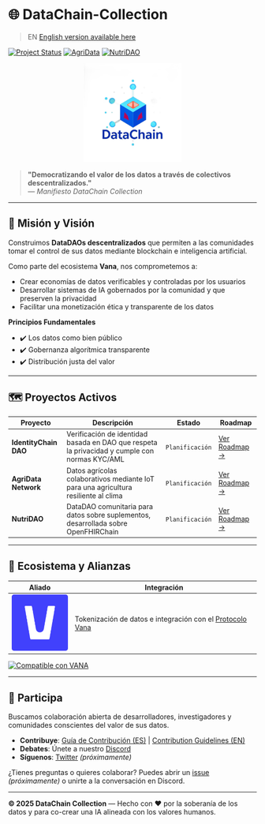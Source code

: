 # 🌐 DataChain-Collection

> EN [English version available here](./README.md)

[![Project Status](https://img.shields.io/badge/IdentityChain-Planificación-blue)](projects/daos/identitychain/ROADMAP.ES.md)
[![AgriData](https://img.shields.io/badge/AgriData-Planificación-blue)](projects/daos/agridata/ROADMAP.ES.md)
[![NutriDAO](https://img.shields.io/badge/NutriDAO-Planificación-blue)](projects/daos/nutridao/ROADMAP.ES.md)

<!-- Banner Dinámico -->
[//]: # ([![DataChain Collection Banner]&#40;./assets/banners/main-banner.png&#41;]&#40;https://datachain-collection.io&#41;)

<!-- Logotipo Principal -->
<div align="center">
  <img src="./assets/logos/main-logo-trans.png" alt="DataChain Collection Logo" width="200">
</div>

> **"Democratizando el valor de los datos a través de colectivos descentralizados."**  
> — *Manifiesto DataChain Collection*

---

## 🚀 Misión y Visión

Construimos **DataDAOs descentralizados** que permiten a las comunidades tomar el control de sus datos mediante blockchain e inteligencia artificial.

Como parte del ecosistema **Vana**, nos comprometemos a:
- Crear economías de datos verificables y controladas por los usuarios  
- Desarrollar sistemas de IA gobernados por la comunidad y que preserven la privacidad  
- Facilitar una monetización ética y transparente de los datos

**Principios Fundamentales**  
- ✔️ Los datos como bien público  
- ✔️ Gobernanza algorítmica transparente  
- ✔️ Distribución justa del valor  

---

## 🗺️ Proyectos Activos

| Proyecto | Descripción | Estado | Roadmap |
|----------|-------------|--------|---------|
| **IdentityChain DAO** | Verificación de identidad basada en DAO que respeta la privacidad y cumple con normas KYC/AML | `Planificación` | [Ver Roadmap →](./projects/daos/identitychain/ROADMAP.ES.md) |
| **AgriData Network** | Datos agrícolas colaborativos mediante IoT para una agricultura resiliente al clima | `Planificación` | [Ver Roadmap →](./projects/daos/agridata/ROADMAP.ES.md) |
| **NutriDAO** | DataDAO comunitaria para datos sobre suplementos, desarrollada sobre OpenFHIRChain | `Planificación` | [Ver Roadmap →](./projects/daos/nutridao/ROADMAP.ES.md) |

---

## 🤝 Ecosistema y Alianzas

| Aliado | Integración |
|--------|-------------|
| <img src="./assets/logos/partner-logos/vana-logo.png" width="120" /> | Tokenización de datos e integración con el [Protocolo Vana](https://vana.com) |

[![Compatible con VANA](https://img.shields.io/badge/VANA-Ecosistema-7c3aed)](https://vana.ai)

---

## 🌱 Participa

Buscamos colaboración abierta de desarrolladores, investigadores y comunidades conscientes del valor de sus datos.

- **Contribuye**: [Guía de Contribución (ES)](CONTRIBUTING.ES.md) | [Contribution Guidelines (EN)](CONTRIBUTING.md)  
- **Debates**: Únete a nuestro [Discord](https://discord.com/channels/1384877094156239039/1384877094747639810)
- **Síguenos**: [Twitter](https://twitter.com/datachaincol_not_yet) *(próximamente)*

¿Tienes preguntas o quieres colaborar? Puedes abrir un [issue](https://github.com/datachain-collection/issues_not_yet) *(próximamente)* o unirte a la conversación en Discord.

---

**© 2025 DataChain Collection** — Hecho con ❤️ por la soberanía de los datos y para co-crear una IA alineada con los valores humanos.